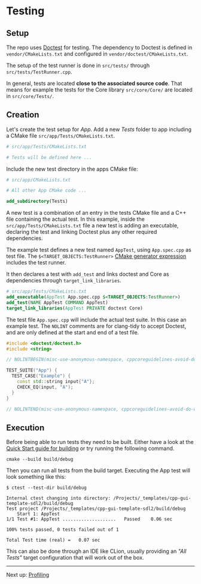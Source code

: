 # Testing

## Setup

The repo uses [Doctest](https://github.com/doctest/doctest) for testing. The dependency to Doctest is defined
in `vendor/CMakeLists.txt` and configured in `vendor/doctest/CMakeLists.txt`.

The setup of the test runner is done in `src/tests/` through `src/tests/TestRunner.cpp`.

In general, tests are located **close to the associated source code**. That means for example the tests for the Core
library `src/core/Core/` are located in `src/core/Tests/`.

## Creation

Let's create the test setup for _App_. Add a new _Tests_ folder to app including a CMake
file `src/app/Tests/CMakeLists.txt`.

```cmake
# src/app/Tests/CMakeLists.txt

# Tests will be defined here ...
```

Include the new test directory in the apps CMake file:

```cmake
# src/app/CMakeLists.txt

# All other App CMake code ...

add_subdirectory(Tests)
```

A new test is a combination of an entry in the tests CMake file and a C++ file containing the actual test. In this
example, inside the `src/app/Tests/CMakeLists.txt` file a new test is adding an executable, declaring the test and
linking Doctest plus any other required dependencies.

The example test defines a new test named `AppTest`, using `App.spec.cpp` as test file.
The `$<TARGET_OBJECTS:TestRunner>` [CMake generator expression](https://cmake.org/cmake/help/latest/manual/cmake-generator-expressions.7.html)
includes the test runner.

It then declares a test with `add_test` and links doctest and Core as dependencies through `target_link_libraries`.

```cmake
# src/app/Tests/CMakeLists.txt
add_executable(AppTest App.spec.cpp $<TARGET_OBJECTS:TestRunner>)
add_test(NAME AppTest COMMAND AppTest)
target_link_libraries(AppTest PRIVATE doctest Core)
```

The test file `App.spec.cpp` will include the actual test suite. In this case an example test. The `NOLINT` comments are
for clang-tidy to accept Doctest, and are only defined at the start and end of a test file.

```c++
#include <doctest/doctest.h>
#include <string>

// NOLINTBEGIN(misc-use-anonymous-namespace, cppcoreguidelines-avoid-do-while, cert-err33-c)

TEST_SUITE("App") {
  TEST_CASE("Example") {
    const std::string input{"A"};
    CHECK_EQ(input, "A");
  }
}

// NOLINTEND(misc-use-anonymous-namespace, cppcoreguidelines-avoid-do-while, cert-err33-c)
```

## Execution

Before being able to run tests they need to be built. Either have a look at
the [Quick Start guide for building](QuickStart.md#build) or try running the following command.

```shell
cmake --build build/debug
```

Then you can run all tests from the build target. Executing the App test will look something like this:

```shell
$ ctest --test-dir build/debug

Internal ctest changing into directory: /Projects/_templates/cpp-gui-template-sdl2/build/debug
Test project /Projects/_templates/cpp-gui-template-sdl2/build/debug
    Start 1: AppTest
1/1 Test #1: AppTest ....................   Passed    0.06 sec

100% tests passed, 0 tests failed out of 1

Total Test time (real) =   0.07 sec
```

This can also be done through an IDE like CLion, usually providing an _"All Tests"_ target configuration that will work
out of the box.

***

Next up: [Profiling](Profiling.md)
